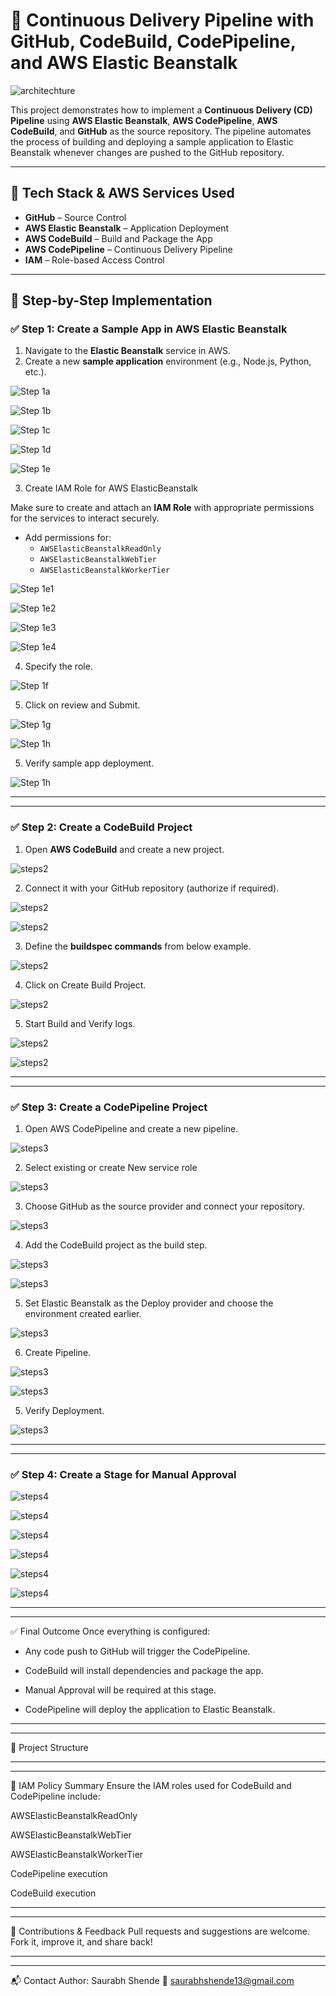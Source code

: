 # 🚀 Continuous Delivery Pipeline with GitHub, CodeBuild, CodePipeline, and AWS Elastic Beanstalk

![architechture](steps/project.png)

This project demonstrates how to implement a **Continuous Delivery (CD) Pipeline** using **AWS Elastic Beanstalk**, **AWS CodePipeline**, **AWS CodeBuild**, and **GitHub** as the source repository. The pipeline automates the process of building and deploying a sample application to Elastic Beanstalk whenever changes are pushed to the GitHub repository.

---

## 🔧 Tech Stack & AWS Services Used

- **GitHub** – Source Control
- **AWS Elastic Beanstalk** – Application Deployment
- **AWS CodeBuild** – Build and Package the App
- **AWS CodePipeline** – Continuous Delivery Pipeline
- **IAM** – Role-based Access Control

---

## 📸 Step-by-Step Implementation

### ✅ Step 1: Create a Sample App in AWS Elastic Beanstalk

1. Navigate to the **Elastic Beanstalk** service in AWS.
2. Create a new **sample application** environment (e.g., Node.js, Python, etc.).

![Step 1a](steps/step1a.png)

![Step 1b](steps/step1b.png)

![Step 1c](steps/step1c.png)

![Step 1d](steps/step1d.png)

![Step 1e](steps/step1e.png)

3. Create IAM Role for AWS ElasticBeanstalk

Make sure to create and attach an **IAM Role** with appropriate permissions for the services to interact securely.

- Add permissions for:
  - `AWSElasticBeanstalkReadOnly`
  - `AWSElasticBeanstalkWebTier`
  - `AWSElasticBeanstalkWorkerTier`

![Step 1e1](steps/step1e1.png)

![Step 1e2](steps/step1e2.png)

![Step 1e3](steps/step1e3.png)

![Step 1e4](steps/step1e4.png)

4. Specify the role.

![Step 1f](steps/step1f.png)

5. Click on review and Submit.

![Step 1g](steps/step1g.png)

![Step 1h](steps/step1h.png)

5. Verify sample app deployment.

![Step 1h](steps/step1i.png)

---
---

### ✅ Step 2: Create a CodeBuild Project

1. Open **AWS CodeBuild** and create a new project.

![steps2](steps/step2a.png)
  
2. Connect it with your GitHub repository (authorize if required).

![steps2](steps/step2b.png)

![steps2](steps/step2c.png)
  
3. Define the **buildspec commands** from below example.

![steps2](steps/step2cf.png)

4. Click on Create Build Project.

![steps2](steps/step2cd.png)

5. Start Build and Verify logs.

![steps2](steps/step2ce.png)

![steps2](steps/step2cf.png)

---
---

### ✅ Step 3: Create a CodePipeline Project

1. Open AWS CodePipeline and create a new pipeline.

![steps3](steps/step3a.png)

2. Select existing or create New service role

![steps3](steps/step3b.png)

3. Choose GitHub as the source provider and connect your repository.

![steps3](steps/step3c.png)

4. Add the CodeBuild project as the build step.

![steps3](steps/step3d.png)

![steps3](steps/step3e.png)

5. Set Elastic Beanstalk as the Deploy provider and choose the environment created earlier.

![steps3](steps/step3f.png)

6. Create Pipeline.

![steps3](steps/step3g.png)

![steps3](steps/step3h.png)

5. Verify Deployment.

![steps3](steps/step3i.png)

---

---
### ✅ Step 4: Create a Stage for Manual Approval

![steps4](steps/step4a.png)

![steps4](steps/step4b.png)

![steps4](steps/step4c.png)

![steps4](steps/step4d.png)

![steps4](steps/step4e.png)

![steps4](steps/step4f.png)

---

---

✅ Final Outcome
Once everything is configured:

- Any code push to GitHub will trigger the CodePipeline.

- CodeBuild will install dependencies and package the app.

- Manual Approval will be required at this stage.

- CodePipeline will deploy the application to Elastic Beanstalk.

---

---

📂 Project Structure

---

---

🔐 IAM Policy Summary
Ensure the IAM roles used for CodeBuild and CodePipeline include:

AWSElasticBeanstalkReadOnly

AWSElasticBeanstalkWebTier

AWSElasticBeanstalkWorkerTier

CodePipeline execution

CodeBuild execution

---

---

🙌 Contributions & Feedback
Pull requests and suggestions are welcome. Fork it, improve it, and share back!

---

---

📬 Contact
Author: Saurabh Shende
📧 saurabhshende13@gmail.com
